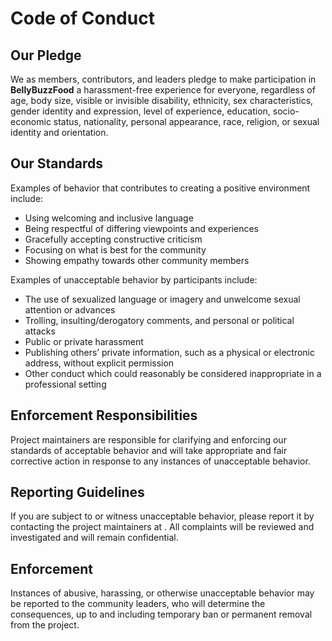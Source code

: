 # Code of Conduct

## Our Pledge

We as members, contributors, and leaders pledge to make participation in **BellyBuzzFood** a harassment-free experience for everyone, regardless of age, body size, visible or invisible disability, ethnicity, sex characteristics, gender identity and expression, level of experience, education, socio-economic status, nationality, personal appearance, race, religion, or sexual identity and orientation.

## Our Standards

Examples of behavior that contributes to creating a positive environment include:
- Using welcoming and inclusive language
- Being respectful of differing viewpoints and experiences
- Gracefully accepting constructive criticism
- Focusing on what is best for the community
- Showing empathy towards other community members

Examples of unacceptable behavior by participants include:
- The use of sexualized language or imagery and unwelcome sexual attention or  advances
- Trolling, insulting/derogatory comments, and personal or political attacks
- Public or private harassment
- Publishing others’ private information, such as a physical or electronic address, without explicit permission
- Other conduct which could reasonably be considered inappropriate in a professional setting

## Enforcement Responsibilities
Project maintainers are responsible for clarifying and enforcing our standards of acceptable behavior and will take appropriate and fair corrective action in response to any instances of unacceptable behavior.

## Reporting Guidelines
If you are subject to or witness unacceptable behavior, please report it by contacting the project maintainers at . All complaints will be reviewed and investigated and will remain confidential.

## Enforcement
Instances of abusive, harassing, or otherwise unacceptable behavior may be reported to the community leaders, who will determine the consequences, up to and including temporary ban or permanent removal from the project.

<!-- ## Attribution
This Code of Conduct is adapted from the [Contributor Covenant](https://www.contributor-covenant.org/version/2/0/code_of_conduct/), version 2.0, available at https://www.contributor-covenant.org -->
